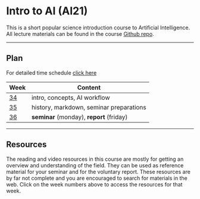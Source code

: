 # Intro to AI (AI21)

This is a short popular science introduction course to Artificial Intelligence. All lecture materials can be found in the course [Github repo](https://github.com/kokchun/AI-intro-AI22).

---
## Plan

For detailed time schedule [click here](https://github.com/kokchun/AI-intro-AI22/blob/main/Schedule_Intro_AI.md)

| Week     | Content                                   |
| -------- | ----------------------------------------- |
| [34][w1] | intro, concepts, AI workflow              |
| [35][w2] | history, markdown, seminar preparations   |
| [36][w3] | **seminar** (monday), **report** (friday) |

[w1]: https://github.com/kokchun/AI-intro-AI22/blob/main/Resources/week1.md

[w2]: https://github.com/kokchun/AI-intro-AI22/blob/main/Resources/week2.md

[w3]: https://github.com/kokchun/AI-intro-AI22/blob/main/Resources/week3.md

---
## Resources

The reading and video resources in this course are mostly for getting an overview and understanding of the field. They can be used as reference material for your seminar and for the voluntary report. These resources are by far not complete and you are encouraged to search for materials in the web. Click on the week numbers above to access the resources for that week.
